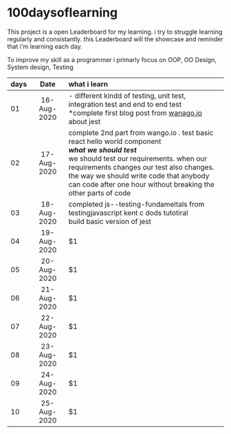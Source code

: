 # 100daysoflearning
This project is a open Leaderboard for my learning. i try to struggle learning regularly and consistantly. this Leaderboard will the showcase and reminder that i'm learning each day. 

To improve my skill as a programmer i primarly focus on OOP, OO Design, System design, Testing 



| days          | Date          | what i learn  |
| ------------- |:----------------:| :-----------|
| 01      | 16-Aug-2020   |  - different kindd of testing, unit test, integration test and end to end test <br> *complete first blog post from [wanago.io](http://wanago.io) about jest |
| 02      | 17-Aug-2020   | complete 2nd part from wango.io .  test basic react hello world component <br> ***what we should test*** <br>we should test our requirements. when our requirements changes our test also changes. <br>the way we should write code that anybody can code after one hour without breaking the other parts of code  |
| 03      | 18-Aug-2020   | completed js--testing-fundameltals from testingjavascript kent c dods tutotiral <br> build basic version of jest  |
| 04      | 19-Aug-2020   |    $1 |
| 05      | 20-Aug-2020   |    $1 |
| 06      | 21-Aug-2020   |    $1 |
| 07      | 22-Aug-2020   |    $1 |
| 08      | 23-Aug-2020   |    $1 |
| 09      | 24-Aug-2020   |    $1 |
| 10      | 25-Aug-2020   |    $1 |
